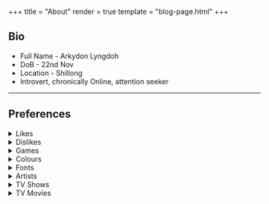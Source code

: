 +++
title = "About"
render = true
template = "blog-page.html"
+++



## Bio
* Full Name - Arkydon Lyngdoh
* DoB - 22nd Nov
* Location - Shillong
* Introvert, chronically Online, attention seeker
----
## Preferences
<details>

<summary> 
Likes 
</summary>

* Things related to Astronomy: Comets, meteors 🌠, solar activity ☀️
* Beautiful websites that aren't slow
* *Sunsets* 🌄
* Cool *rocks* 🪨
* *Organising* things
* *Open World* games
</details>

<details>

<summary>
Dislikes
</summary>

* Getting wet in the rain.
* Small talk.
* Sports.
* Stan wars. 

</details>



<details>

<summary>Games</summary>

* **Dota**.
* **Age of Mythology**
* **Pokemon**.Including Pokemon ROM hacks. (Made one myself)
* **Minecraft**.
* **No Man's Sky**.

</details>

<details> 

<summary>Colours</summary>

* Sepia 
* Peach Fuzz
* Salmon.

</details>

<details>
<summary>Fonts</summary>

* Jost
* Jetbrains Mono
* Consolas

</details>

<details>
<summary>Artists</summary>

* Tove Lo
* Sabrina Carpenter
* Jeremy Zucker
* Paramore

</details>


<details>
<summary>TV Shows</summary>

* HIMYM
* Altered Carbon
* Wandavision
* The Originals
</details>

<details>
<summary>TV Movies</summary>

* Interstellar
* Cat in the hat
* Melancholia

</details>


<!--
## Other Favourites

* **Colours** : Sepia, Peach Fuzz, Salmon.
* **Fonts**: Jost, Jetbrains Mono.
* **Emojis**: 🍂🍁
* **Seasons** : Autumn🍂 and Summer☀️. Winter when it's Christmas.
* **Singers** : Tove Lo, Jeremy Zucker, Sabrina Carpenter, Troye, Paramore, Linkin Park.
* **TV** : Interstellar, HIMYM, Wandavision, Melancholia, The Originals, ...
* **Bible Translation**: NLT

-->
